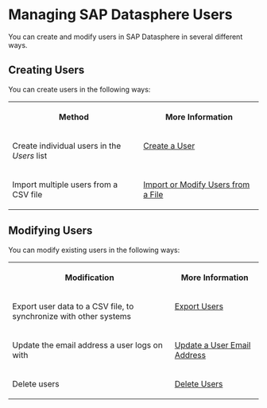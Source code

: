 <!-- loio4fb82cb61ca84d8389e9cb18d94dab26 -->

# Managing SAP Datasphere Users

You can create and modify users in SAP Datasphere in several different ways.



<a name="loio4fb82cb61ca84d8389e9cb18d94dab26__section_wfq_rrf_bfb"/>

## Creating Users

You can create users in the following ways:


<table>
<tr>
<th valign="top">

Method

</th>
<th valign="top">

More Information

</th>
</tr>
<tr>
<td valign="top">

Create individual users in the *Users* list

</td>
<td valign="top">

[Create a User](create-a-user-58d4b24.md) 

</td>
</tr>
<tr>
<td valign="top">

Import multiple users from a CSV file

</td>
<td valign="top">

[Import or Modify Users from a File](import-or-modify-users-from-a-file-b2698da.md) 

</td>
</tr>
</table>



## Modifying Users

You can modify existing users in the following ways:


<table>
<tr>
<th valign="top">

Modification

</th>
<th valign="top">

More Information

</th>
</tr>
<tr>
<td valign="top">

Export user data to a CSV file, to synchronize with other systems

</td>
<td valign="top">

[Export Users](export-users-e227d3c.md)

</td>
</tr>
<tr>
<td valign="top">

Update the email address a user logs on with

</td>
<td valign="top">

[Update a User Email Address](update-a-user-email-address-0889208.md)

</td>
</tr>
<tr>
<td valign="top">

Delete users

</td>
<td valign="top">

[Delete Users](delete-users-3ceb94c.md)

</td>
</tr>
</table>

